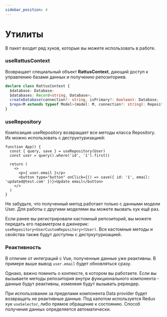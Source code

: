 ```yaml
---
sidebar_position: 4
---
```


# Утилиты

В пакет входит ряд хуков, которые вы можете использовать
в работе.

### useRattusContext
Возвращает специальный объект **RattusContext**, дающий доступ
к управлению базами данных и получению репозиториев.
```typescript
declare class RattusContext {
  $database: Database;
  $databases: Record<string, Database>;
  createDatabase(connection?: string, isPrimary?: boolean): Database;
  $repo<M extends typeof Model>(model: M, connection?: string): Repository<InstanceType<M>>;
}
```

### useRepository

Композиция useRepository возвращает все методы класса Repository. Их можно использовать
с деструктуризацией:

```tsx
function App() {
  const { query, save } = useRepository(User)
  const user = query().where('id', '1').first()

  return (
    <>
      <p>{ user.email }</p>
      <button type="button" onClick={() => save({ id: '1', email: 'updated@test.com' })}>Update email</button>
    </>
  )
}
```

Не забудьте, что полученный метод работает только с данными модели User.
Для работы с другими моделями вы можете вызвать хук
ещё раз. 

Если ранее вы регистрировали кастомный репозиторий, вы можете передать его параметром
в дженерик: `useRepository<UserCustomRepository>(User)`. Все кастомные методы
и свойства также будут доступны с дестркутуризацией.

### Реактивность
В отличие от интеграций с Vue, полученные данные уже
реактивны. В примере выше вывод `user.email` будет
обновляться сразу.

Однако, важно помнить о контексте, в котором вы работаете.
Если вы вызываете методы репозитория внутри функционального 
компонента - данные будут реактивны, изменеия будут вызывать
ререндер. 

При использовании за пределами компонента Data provider будет 
возвращать не реактивные данные. Под капотом используется
Redux хук `useSelector`, либо прямое обращение к состоянию. 
Способ получения данных определяется автоматически.
